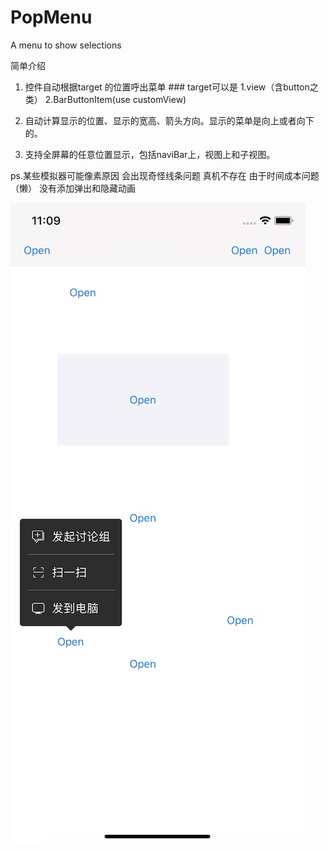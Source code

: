 # PopMenu
A menu to show selections

简单介绍

1. 控件自动根据target 的位置呼出菜单 ### target可以是 1.view（含button之类） 2.BarButtonItem(use customView)

2. 自动计算显示的位置、显示的宽高、箭头方向。显示的菜单是向上或者向下的。

3. 支持全屏幕的任意位置显示，包括naviBar上，视图上和子视图。

ps.某些模拟器可能像素原因 会出现奇怪线条问题 真机不存在 
由于时间成本问题（懒） 没有添加弹出和隐藏动画  

![PopViewExample](demo_image.jpg "PopViewExample")

